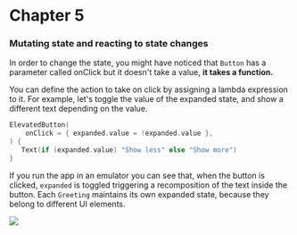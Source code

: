 # Chapter 5

### Mutating state and reacting to state changes

In order to change the state, you might have noticed that `Button` has a parameter called onClick but it doesn't take a value, **it takes a function.** 

You can define the action to take on click by assigning a lambda expression to it. For example, let's toggle the value of the expanded state, and show a different text depending on the value.

```kotlin
ElevatedButton(
    onClick = { expanded.value = !expanded.value },
) {
   Text(if (expanded.value) "Show less" else "Show more")
}
```

If you run the app in an emulator you can see that, when the button is clicked, `expanded` is toggled triggering a recomposition of the text inside the button. Each `Greeting` maintains its own expanded state, because they belong to different UI elements.

![](https://developer.android.com/static/codelabs/jetpack-compose-basics/img/f0edd5dc6d108de.gif)
